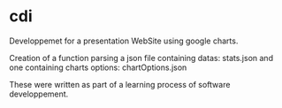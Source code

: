 # cdi
Developpemet for a presentation WebSite using google charts.

Creation of a function parsing a json file containing datas: stats.json and one containing charts options: chartOptions.json

These were written as part of a learning process of software developpement.
